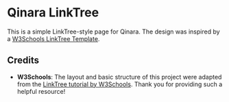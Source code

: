 # Qinara LinkTree

This is a simple LinkTree-style page for Qinara. The design was inspired by a [W3Schools LinkTree Template](https://www.w3schools.com/howto/howto_website_create_linktree.asp).

## Credits

- **W3Schools**: The layout and basic structure of this project were adapted from the [LinkTree tutorial by W3Schools](https://www.w3schools.com/howto/howto_website_create_linktree.asp). Thank you for providing such a helpful resource!

